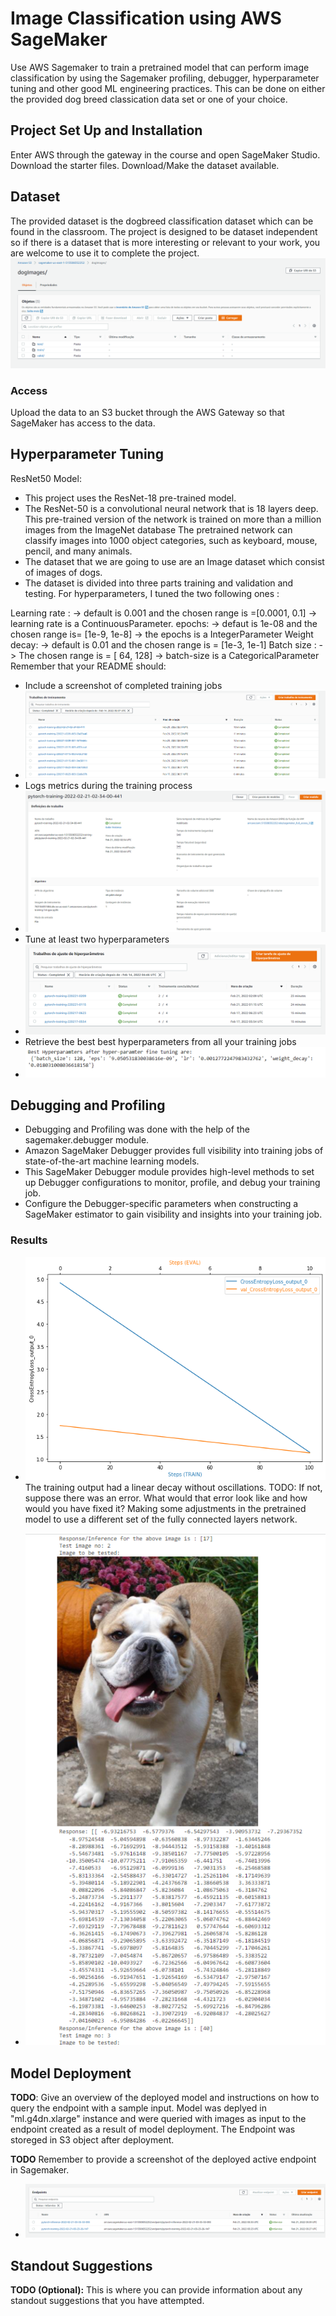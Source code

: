 # Image Classification using AWS SageMaker

Use AWS Sagemaker to train a pretrained model that can perform image classification by using the Sagemaker profiling, debugger, hyperparameter tuning and other good ML engineering practices. This can be done on either the provided dog breed classication data set or one of your choice.

## Project Set Up and Installation
Enter AWS through the gateway in the course and open SageMaker Studio. 
Download the starter files.
Download/Make the dataset available. 

## Dataset
The provided dataset is the dogbreed classification dataset which can be found in the classroom.
The project is designed to be dataset independent so if there is a dataset that is more interesting or relevant to your work, you are welcome to use it to complete the project.
![dataset](https://github.com/6abi/Image-Classification-using-AWS-SageMaker---computer-vision-nlp/blob/main/prints/dataset.png)

### Access
Upload the data to an S3 bucket through the AWS Gateway so that SageMaker has access to the data. 

## Hyperparameter Tuning
ResNet50 Model:

* This project uses the ResNet-18 pre-trained model.
* The ResNet-50 is a convolutional neural network that is 18 layers deep. This pre-trained version of the network is trained on more than a million images from the ImageNet database The pretrained network can classify images into 1000 object categories, such as keyboard, mouse, pencil, and many animals.
* The dataset that we are going to use are an Image dataset which consist of images of dogs.
* The dataset is divided into three parts training and validation and testing.
For hyperparameters, I tuned the two following ones :

Learning rate : -> default is 0.001 and the chosen range is =[0.0001, 0.1] -> learning rate is a ContinuousParameter.
epochs: -> defaut is 1e-08 and the chosen range is= [1e-9, 1e-8] -> the epochs is a IntegerParameter
Weight decay: -> default is 0.01 and the chosen range is = [1e-3, 1e-1]
Batch size : -> The chosen range is = [ 64, 128] -> batch-size is a CategoricalParameter
Remember that your README should:
- Include a screenshot of completed training jobs
- ![jobs](https://github.com/6abi/Image-Classification-using-AWS-SageMaker---computer-vision-nlp/blob/main/prints/jobs.PNG)
- Logs metrics during the training process
- ![log_metric](https://github.com/6abi/Image-Classification-using-AWS-SageMaker---computer-vision-nlp/blob/main/prints/log_training.PNG)
- Tune at least two hyperparameters
- ![turning](https://github.com/6abi/Image-Classification-using-AWS-SageMaker---computer-vision-nlp/blob/main/prints/training_job.PNG)
- Retrieve the best best hyperparameters from all your training jobs
- ![best_hyper](https://github.com/6abi/Image-Classification-using-AWS-SageMaker---computer-vision-nlp/blob/main/prints/hyperparameters.PNG)
## Debugging and Profiling
 - Debugging and Profiling was done with the help of the sagemaker.debugger module.
 - Amazon SageMaker Debugger provides full visibility into training jobs of state-of-the-art machine learning models.
 - This SageMaker Debugger module provides high-level methods to set up Debugger configurations to monitor, profile, and debug your training job.
 - Configure the Debugger-specific parameters when constructing a SageMaker estimator to gain visibility and insights into your training job.

### Results
- ![result](https://github.com/6abi/Image-Classification-using-AWS-SageMaker---computer-vision-nlp/blob/main/prints/result.png)
The training output had a linear decay without oscillations.
TODO: If not, suppose there was an error. What would that error look like and how would you have fixed it? Making some adjustments in the pretrained model to use a different set of the fully connected layers network.

- ![result - test model](https://github.com/6abi/Image-Classification-using-AWS-SageMaker---computer-vision-nlp/blob/main/prints/result_2.PNG)
## Model Deployment
**TODO**: Give an overview of the deployed model and instructions on how to query the endpoint with a sample input.
Model was deplyed in "ml.g4dn.xlarge" instance and were queried with images as input to the endpoint created as a result of model deployment. The Endpoint was storeged in S3 object after deployment.

**TODO** Remember to provide a screenshot of the deployed active endpoint in Sagemaker.
- ![endpoint](https://github.com/6abi/Image-Classification-using-AWS-SageMaker---computer-vision-nlp/blob/main/prints/endpoint.PNG)
## Standout Suggestions
**TODO (Optional):** This is where you can provide information about any standout suggestions that you have attempted.
